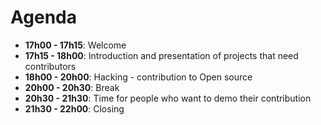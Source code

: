 # Agenda

* **17h00 - 17h15**: Welcome
* **17h15 - 18h00**: Introduction and presentation of projects that need contributors
* **18h00 - 20h00**: Hacking - contribution to Open source
* **20h00 - 20h30**: Break
* **20h30 - 21h30**: Time for people who want to demo their contribution
* **21h30 - 22h00**: Closing 
